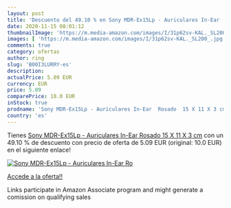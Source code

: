 ```yaml
---
layout: post
title: 'Descuento del 49.10 % en Sony MDR-Ex15Lp - Auriculares In-Ear  Ro'
date: 2020-11-15 08:01:12
thumbnailImage: 'https://m.media-amazon.com/images/I/31p62sv-KAL._SL200_.jpg'
images: [ 'https://m.media-amazon.com/images/I/31p62sv-KAL._SL200_.jpg' ]
comments: true
category: ofertas
author: ring
slug: 'B00I3LURRY-es'
description:
actualPrice: 5.09 EUR
currency: EUR
price: 5.09
comparePrice: 10.0 EUR
inStock: true
prodname: 'Sony MDR-Ex15Lp - Auriculares In-Ear  Rosado  15 X 11 X 3 cm'
country: 'es'
---
```


Tienes [Sony MDR-Ex15Lp - Auriculares In-Ear  Rosado  15 X 11 X 3 cm](https://www.amazon.es/dp/B00I3LURRY/?tag=tolees-21) con un 49.10 % de descuento con precio de oferta de 5.09 EUR (original: 10.0 EUR) en el siguiente enlace!

[![Sony MDR-Ex15Lp - Auriculares In-Ear  Ro](https://m.media-amazon.com/images/I/31p62sv-KAL._SL200_.jpg)](https://www.amazon.es/dp/B00I3LURRY/?tag=tolees-21)

[Accede a la oferta!!](https://www.amazon.es/dp/B00I3LURRY/?tag=tolees-21)

Links participate in Amazon Associate program and might generate a comission on qualifying sales


